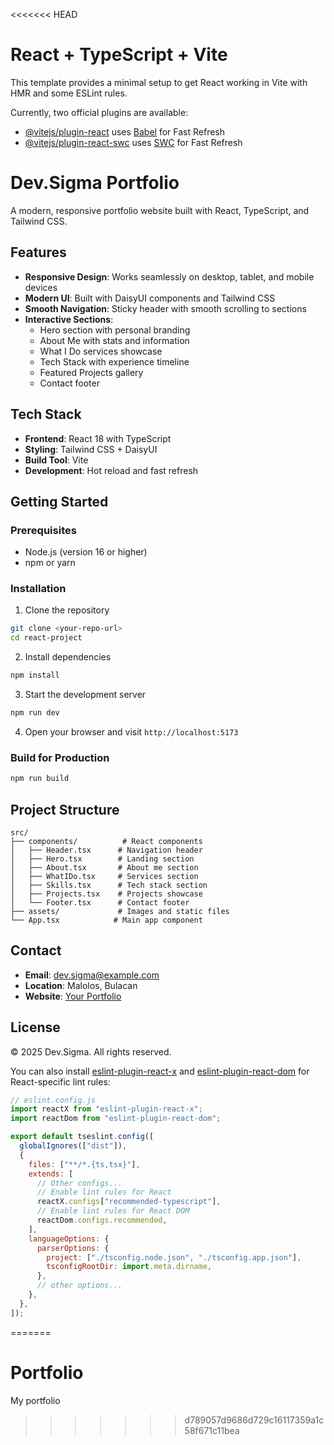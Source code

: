 <<<<<<< HEAD
# React + TypeScript + Vite

This template provides a minimal setup to get React working in Vite with HMR and some ESLint rules.

Currently, two official plugins are available:

- [@vitejs/plugin-react](https://github.com/vitejs/vite-plugin-react/blob/main/packages/plugin-react) uses [Babel](https://babeljs.io/) for Fast Refresh
- [@vitejs/plugin-react-swc](https://github.com/vitejs/vite-plugin-react/blob/main/packages/plugin-react-swc) uses [SWC](https://swc.rs/) for Fast Refresh

# Dev.Sigma Portfolio

A modern, responsive portfolio website built with React, TypeScript, and Tailwind CSS.

## Features

- **Responsive Design**: Works seamlessly on desktop, tablet, and mobile devices
- **Modern UI**: Built with DaisyUI components and Tailwind CSS
- **Smooth Navigation**: Sticky header with smooth scrolling to sections
- **Interactive Sections**:
  - Hero section with personal branding
  - About Me with stats and information
  - What I Do services showcase
  - Tech Stack with experience timeline
  - Featured Projects gallery
  - Contact footer

## Tech Stack

- **Frontend**: React 18 with TypeScript
- **Styling**: Tailwind CSS + DaisyUI
- **Build Tool**: Vite
- **Development**: Hot reload and fast refresh

## Getting Started

### Prerequisites

- Node.js (version 16 or higher)
- npm or yarn

### Installation

1. Clone the repository

```bash
git clone <your-repo-url>
cd react-project
```

2. Install dependencies

```bash
npm install
```

3. Start the development server

```bash
npm run dev
```

4. Open your browser and visit `http://localhost:5173`

### Build for Production

```bash
npm run build
```

## Project Structure

```
src/
├── components/          # React components
│   ├── Header.tsx      # Navigation header
│   ├── Hero.tsx        # Landing section
│   ├── About.tsx       # About me section
│   ├── WhatIDo.tsx     # Services section
│   ├── Skills.tsx      # Tech stack section
│   ├── Projects.tsx    # Projects showcase
│   └── Footer.tsx      # Contact footer
├── assets/             # Images and static files
└── App.tsx            # Main app component
```

## Contact

- **Email**: dev.sigma@example.com
- **Location**: Malolos, Bulacan
- **Website**: [Your Portfolio](https://your-domain.com)

## License

© 2025 Dev.Sigma. All rights reserved.

You can also install [eslint-plugin-react-x](https://github.com/Rel1cx/eslint-react/tree/main/packages/plugins/eslint-plugin-react-x) and [eslint-plugin-react-dom](https://github.com/Rel1cx/eslint-react/tree/main/packages/plugins/eslint-plugin-react-dom) for React-specific lint rules:

```js
// eslint.config.js
import reactX from "eslint-plugin-react-x";
import reactDom from "eslint-plugin-react-dom";

export default tseslint.config([
  globalIgnores(["dist"]),
  {
    files: ["**/*.{ts,tsx}"],
    extends: [
      // Other configs...
      // Enable lint rules for React
      reactX.configs["recommended-typescript"],
      // Enable lint rules for React DOM
      reactDom.configs.recommended,
    ],
    languageOptions: {
      parserOptions: {
        project: ["./tsconfig.node.json", "./tsconfig.app.json"],
        tsconfigRootDir: import.meta.dirname,
      },
      // other options...
    },
  },
]);
```
=======
# Portfolio
My portfolio
>>>>>>> d789057d9686d729c16117359a1c58f671c11bea
